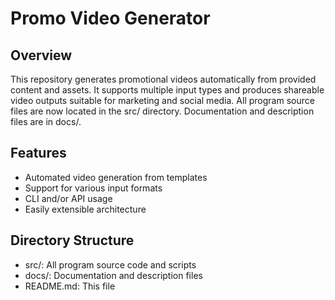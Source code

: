 # Promo Video Generator

## Overview

This repository generates promotional videos automatically from provided content and assets. It supports multiple input types and produces shareable video outputs suitable for marketing and social media. All program source files are now located in the src/ directory. Documentation and description files are in docs/.

## Features
- Automated video generation from templates
- Support for various input formats
- CLI and/or API usage
- Easily extensible architecture

## Directory Structure
- src/: All program source code and scripts
- docs/: Documentation and description files
- README.md: This file
